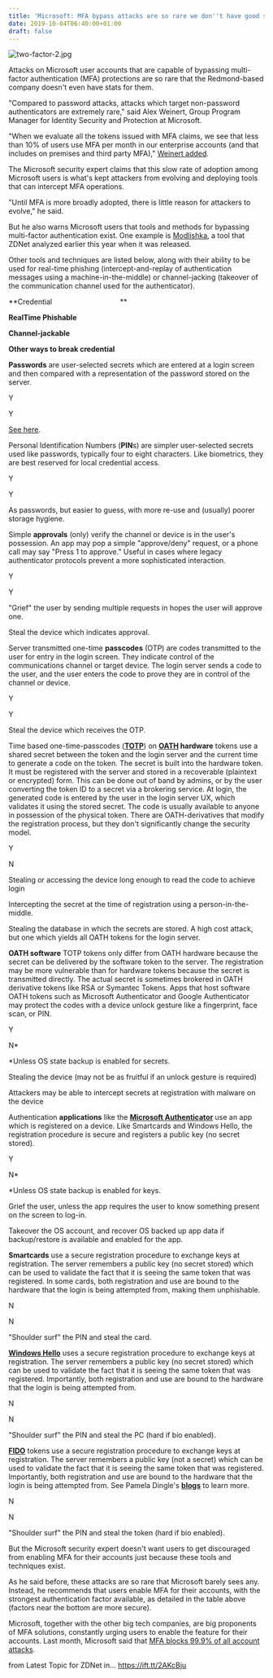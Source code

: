 ```yaml
---
title: 'Microsoft: MFA bypass attacks are so rare we don''t have good statistics on them'
date: 2019-10-04T06:40:00+01:00
draft: false
---
```


![two-factor-2.jpg](https://zdnet3.cbsistatic.com/hub/i/2017/05/04/9c4b7d7e-ce34-4c37-ad6d-a6c299e92d91/4979edc14e1d7a457d30d5ee5c4361c8/two-factor-2.jpg)

Attacks on Microsoft user accounts that are capable of bypassing multi-factor authentication (MFA) protections are so rare that the Redmond-based company doesn't even have stats for them.

"Compared to password attacks, attacks which target non-password authenticators are extremely rare," said Alex Weinert, Group Program Manager for Identity Security and Protection at Microsoft.

"When we evaluate all the tokens issued with MFA claims, we see that less than 10% of users use MFA per month in our enterprise accounts (and that includes on premises and third party MFA)," [Weinert added](https://techcommunity.microsoft.com/t5/Azure-Active-Directory-Identity/All-your-creds-are-belong-to-us/ba-p/855124).

The Microsoft security expert claims that this slow rate of adoption among Microsoft users is what's kept attackers from evolving and deploying tools that can intercept MFA operations.

"Until MFA is more broadly adopted, there is little reason for attackers to evolve," he said.

But he also warns Microsoft users that tools and methods for bypassing multi-factor authentication exist. One example is [Modlishka](https://www.zdnet.com/article/new-tool-automates-phishing-attacks-that-bypass-2fa/), a tool that ZDNet analyzed earlier this year when it was released.

Other tools and techniques are listed below, along with their ability to be used for real-time phishing (intercept-and-replay of authentication messages using a machine-in-the-middle) or channel-jacking (takeover of the communication channel used for the authenticator).

**Credential                                  **

**RealTime Phishable**

**Channel-jackable**

**Other ways to break credential**

**Passwords** are user-selected secrets which are entered at a login screen and then compared with a representation of the password stored on the server.

Y

Y

[See here](https://techcommunity.microsoft.com/t5/Azure-Active-Directory-Identity/Your-Pa-word-doesn-t-matter/ba-p/731984).

Personal Identification Numbers (**PIN**s) are simpler user-selected secrets used like passwords, typically four to eight characters. Like biometrics, they are best reserved for local credential access.

Y

Y

As passwords, but easier to guess, with more re-use and (usually) poorer storage hygiene.

Simple **approvals** (only) verify the channel or device is in the user's possession. An app may pop a simple "approve/deny" request, or a phone call may say "Press 1 to approve." Useful in cases where legacy authenticator protocols prevent a more sophisticated interaction.

Y

Y

"Grief" the user by sending multiple requests in hopes the user will approve one.

Steal the device which indicates approval.

Server transmitted one-time **passcodes** (OTP) are codes transmitted to the user for entry in the login screen. They indicate control of the communications channel or target device. The login server sends a code to the user, and the user enters the code to prove they are in control of the channel or device.

Y

Y

Steal the device which receives the OTP.

Time based one-time-passcodes (**[TOTP](https://tools.ietf.org/html/rfc6238)**) on **[OATH](https://openauthentication.org/token-specs/) hardware** tokens use a shared secret between the token and the login server and the current time to generate a code on the token. The secret is built into the hardware token. It must be registered with the server and stored in a recoverable (plaintext or encrypted) form. This can be done out of band by admins, or by the user converting the token ID to a secret via a brokering service. At login, the generated code is entered by the user in the login server UX, which validates it using the stored secret. The code is usually available to anyone in possession of the physical token. There are OATH-derivatives that modify the registration process, but they don't significantly change the security model.

Y

N

Stealing or accessing the device long enough to read the code to achieve login

Intercepting the secret at the time of registration using a person-in-the-middle.

Stealing the database in which the secrets are stored. A high cost attack, but one which yields all OATH tokens for the login server.

**OATH software** TOTP tokens only differ from OATH hardware because the secret can be delivered by the software token to the server. The registration may be more vulnerable than for hardware tokens because the secret is transmitted directly. The actual secret is sometimes brokered in OATH derivative tokens like RSA or Symantec Tokens. Apps that host software OATH tokens such as Microsoft Authenticator and Google Authenticator may protect the codes with a device unlock gesture like a fingerprint, face scan, or PIN.

Y

N\*

\*Unless OS state backup is enabled for secrets.

Stealing the device (may not be as fruitful if an unlock gesture is required)

Attackers may be able to intercept secrets at registration with malware on the device

Authentication **applications** like the **[Microsoft Authenticator](https://www.microsoft.com/en-us/account/authenticator)** use an app which is registered on a device. Like Smartcards and Windows Hello, the registration procedure is secure and registers a public key (no secret stored).

Y

N\*

\*Unless OS state backup is enabled for keys.

Grief the user, unless the app requires the user to know something present on the screen to log-in.

Takeover the OS account, and recover OS backed up app data if backup/restore is available and enabled for the app.

**Smartcards** use a secure registration procedure to exchange keys at registration. The server remembers a public key (no secret stored) which can be used to validate the fact that it is seeing the same token that was registered. In some cards, both registration and use are bound to the hardware that the login is being attempted from, making them unphishable.

N

N

"Shoulder surf" the PIN and steal the card.

**[Windows Hello](https://www.microsoft.com/en-us/windows/windows-hello)** uses a secure registration procedure to exchange keys at registration. The server remembers a public key (no secret stored) which can be used to validate the fact that it is seeing the same token that was registered. Importantly, both registration and use are bound to the hardware that the login is being attempted from.

N

N

"Shoulder surf" the PIN and steal the PC (hard if bio enabled).

**[FIDO](https://fidoalliance.org/fido2/)** tokens use a secure registration procedure to exchange keys at registration. The server remembers a public key (not a secret) which can be used to validate the fact that it is seeing the same token that was registered. Importantly, both registration and use are bound to the hardware that the login is being attempted from. See Pamela Dingle's **[blogs](https://techcommunity.microsoft.com/t5/Identity-Standards-Blog/All-about-FIDO2-CTAP2-and-WebAuthn/ba-p/288910)** to learn more.

N

N

"Shoulder surf" the PIN and steal the token (hard if bio enabled).

But the Microsoft security expert doesn't want users to get discouraged from enabling MFA for their accounts just because these tools and techniques exist.

As he said before, these attacks are so rare that Microsoft barely sees any. Instead, he recommends that users enable MFA for their accounts, with the strongest authentication factor available, as detailed in the table above (factors near the bottom are more secure).

Microsoft, together with the other big tech companies, are big proponents of MFA solutions, constantly urging users to enable the feature for their accounts. Last month, Microsoft said that [MFA blocks 99.9% of all account attacks](https://www.zdnet.com/article/microsoft-using-multi-factor-authentication-blocks-99-9-of-account-hacks/).

  
  
from Latest Topic for ZDNet in... https://ift.tt/2AKcBju